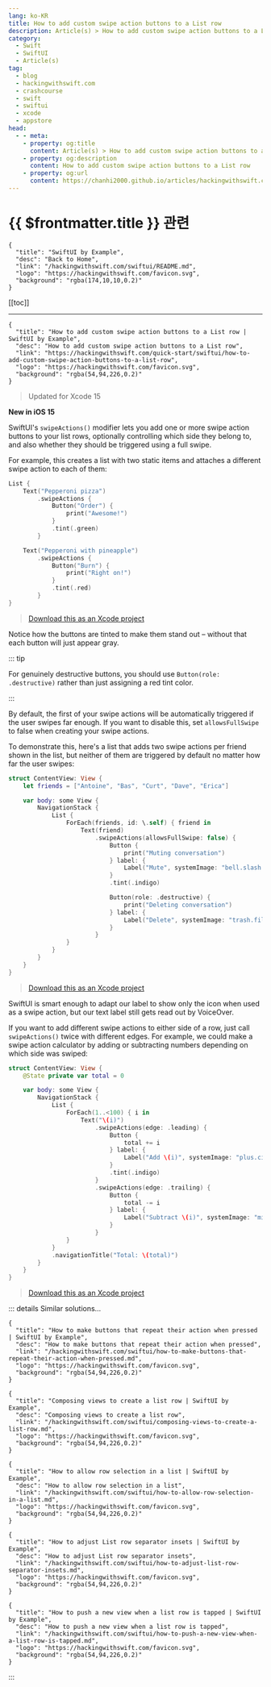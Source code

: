 ```yaml
---
lang: ko-KR
title: How to add custom swipe action buttons to a List row
description: Article(s) > How to add custom swipe action buttons to a List row
category:
  - Swift
  - SwiftUI
  - Article(s)
tag: 
  - blog
  - hackingwithswift.com
  - crashcourse
  - swift
  - swiftui
  - xcode
  - appstore
head:
  - - meta:
    - property: og:title
      content: Article(s) > How to add custom swipe action buttons to a List row
    - property: og:description
      content: How to add custom swipe action buttons to a List row
    - property: og:url
      content: https://chanhi2000.github.io/articles/hackingwithswift.com/swiftui/how-to-add-custom-swipe-action-buttons-to-a-list-row.html
---
```


# {{ $frontmatter.title }} 관련

```component VPCard
{
  "title": "SwiftUI by Example",
  "desc": "Back to Home",
  "link": "/hackingwithswift.com/swiftui/README.md",
  "logo": "https://hackingwithswift.com/favicon.svg",
  "background": "rgba(174,10,10,0.2)"
}
```

[[toc]]

---

```component VPCard
{
  "title": "How to add custom swipe action buttons to a List row | SwiftUI by Example",
  "desc": "How to add custom swipe action buttons to a List row",
  "link": "https://hackingwithswift.com/quick-start/swiftui/how-to-add-custom-swipe-action-buttons-to-a-list-row",
  "logo": "https://hackingwithswift.com/favicon.svg",
  "background": "rgba(54,94,226,0.2)"
}
```

> Updated for Xcode 15

**New in iOS 15**

SwiftUI's `swipeActions()` modifier lets you add one or more swipe action buttons to your list rows, optionally controlling which side they belong to, and also whether they should be triggered using a full swipe.

For example, this creates a list with two static items and attaches a different swipe action to each of them:

```swift
List {
    Text("Pepperoni pizza")
        .swipeActions {
            Button("Order") {
                print("Awesome!")
            }
            .tint(.green)
        }

    Text("Pepperoni with pineapple")
        .swipeActions {
            Button("Burn") {
                print("Right on!")
            }
            .tint(.red)
        }
}
```

> [<FontIcon icon="fas fa-file-zipper"/>Download this as an Xcode project](https://hackingwithswift.com/files/projects/swiftui/how-to-add-custom-swipe-action-buttons-to-a-list-row-1.zip)

<VidStack src="https://hackingwithswift.com/img/books/quick-start/swiftui/how-to-add-custom-swipe-action-buttons-to-a-list-row-1~dark.mp4" />

Notice how the buttons are tinted to make them stand out – without that each button will just appear gray.

::: tip

For genuinely destructive buttons, you should use `Button(role: .destructive)` rather than just assigning a red tint color.

:::

By default, the first of your swipe actions will be automatically triggered if the user swipes far enough. If you want to disable this, set `allowsFullSwipe` to false when creating your swipe actions.

To demonstrate this, here's a list that adds two swipe actions per friend shown in the list, but neither of them are triggered by default no matter how far the user swipes:

```swift
struct ContentView: View {
    let friends = ["Antoine", "Bas", "Curt", "Dave", "Erica"]

    var body: some View {
        NavigationStack {
            List {
                ForEach(friends, id: \.self) { friend in
                    Text(friend)
                        .swipeActions(allowsFullSwipe: false) {
                            Button {
                                print("Muting conversation")
                            } label: {
                                Label("Mute", systemImage: "bell.slash.fill")
                            }
                            .tint(.indigo)

                            Button(role: .destructive) {
                                print("Deleting conversation")
                            } label: {
                                Label("Delete", systemImage: "trash.fill")
                            }
                        }
                }
            }
        }
    }
}
```

> [<FontIcon icon="fas fa-file-zipper"/>Download this as an Xcode project](https://hackingwithswift.com/files/projects/swiftui/how-to-add-custom-swipe-action-buttons-to-a-list-row-2.zip)

<VidStack src="https://hackingwithswift.com/img/books/quick-start/swiftui/how-to-add-custom-swipe-action-buttons-to-a-list-row-2~dark.mp4" />

SwiftUI is smart enough to adapt our label to show only the icon when used as a swipe action, but our text label still gets read out by VoiceOver.

If you want to add different swipe actions to either side of a row, just call `swipeActions()` twice with different edges. For example, we could make a swipe action calculator by adding or subtracting numbers depending on which side was swiped:

```swift
struct ContentView: View {
    @State private var total = 0

    var body: some View {
        NavigationStack {
            List {
                ForEach(1..<100) { i in
                    Text("\(i)")
                        .swipeActions(edge: .leading) {
                            Button {
                                total += i
                            } label: {
                                Label("Add \(i)", systemImage: "plus.circle")
                            }
                            .tint(.indigo)
                        }
                        .swipeActions(edge: .trailing) {
                            Button {
                                total -= i
                            } label: {
                                Label("Subtract \(i)", systemImage: "minus.circle")
                            }
                        }
                }
            }
            .navigationTitle("Total: \(total)")
        }
    }
}
```

> [<FontIcon icon="fas fa-file-zipper"/>Download this as an Xcode project](https://hackingwithswift.com/files/projects/swiftui/how-to-add-custom-swipe-action-buttons-to-a-list-row-3.zip)

<VidStack src="https://hackingwithswift.com/img/books/quick-start/swiftui/how-to-add-custom-swipe-action-buttons-to-a-list-row-3~dark.mp4" />

::: details Similar solutions…

```component VPCard
{
  "title": "How to make buttons that repeat their action when pressed | SwiftUI by Example",
  "desc": "How to make buttons that repeat their action when pressed",
  "link": "/hackingwithswift.com/swiftui/how-to-make-buttons-that-repeat-their-action-when-pressed.md",
  "logo": "https://hackingwithswift.com/favicon.svg",
  "background": "rgba(54,94,226,0.2)"
}
```

```component VPCard
{
  "title": "Composing views to create a list row | SwiftUI by Example",
  "desc": "Composing views to create a list row",
  "link": "/hackingwithswift.com/swiftui/composing-views-to-create-a-list-row.md",
  "logo": "https://hackingwithswift.com/favicon.svg",
  "background": "rgba(54,94,226,0.2)"
}
```

```component VPCard
{
  "title": "How to allow row selection in a list | SwiftUI by Example",
  "desc": "How to allow row selection in a list",
  "link": "/hackingwithswift.com/swiftui/how-to-allow-row-selection-in-a-list.md",
  "logo": "https://hackingwithswift.com/favicon.svg",
  "background": "rgba(54,94,226,0.2)"
}
```

```component VPCard
{
  "title": "How to adjust List row separator insets | SwiftUI by Example",
  "desc": "How to adjust List row separator insets",
  "link": "/hackingwithswift.com/swiftui/how-to-adjust-list-row-separator-insets.md",
  "logo": "https://hackingwithswift.com/favicon.svg",
  "background": "rgba(54,94,226,0.2)"
}
```

```component VPCard
{
  "title": "How to push a new view when a list row is tapped | SwiftUI by Example",
  "desc": "How to push a new view when a list row is tapped",
  "link": "/hackingwithswift.com/swiftui/how-to-push-a-new-view-when-a-list-row-is-tapped.md",
  "logo": "https://hackingwithswift.com/favicon.svg",
  "background": "rgba(54,94,226,0.2)"
}
```

:::

